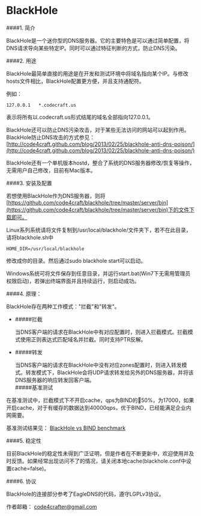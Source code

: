 BlackHole
=========

####1. 简介

BlackHole是一个迷你型的DNS服务器。它的主要特色是可以通过简单配置，将DNS请求导向某些特定IP。同时可以通过特征判断的方式，防止DNS污染。

####2. 用途

BlackHole最简单直接的用途是在开发和测试环境中将域名指向某个IP。与修改hosts文件相比，BlackHole配置更方便，并且支持通配符。

例如：

	127.0.0.1	*.codecraft.us
	
表示将所有以.codecraft.us形式结尾的域名全部指向127.0.0.1。

BlackHole还可以防止DNS污染攻击，对于某些无法访问的网站可以起到作用。BlackHole防止DNS攻击的方式参见：[http://code4craft.github.com/blog/2013/02/25/blackhole-anti-dns-poison/](http://code4craft.github.com/blog/2013/02/25/blackhole-anti-dns-poison/)

BlackHole还有一个单机版本hostd，整合了系统的DNS服务器修改/恢复等操作，无需用户自己修改，目前有Mac版本。

####3. 安装及配置

若想使用BlackHole作为DNS服务器，则将[https://github.com/code4craft/blackhole/tree/master/server/bin](https://github.com/code4craft/blackhole/tree/master/server/bin)下的文件下载即可。

Linux系列系统请将文件复制到/usr/local/blackhole/文件夹下，若不在此目录，请将blackhole.sh中

	HOME_DIR=/usr/local/blackhole
	
修改成你的目录。然后通过sudo blackhole start可以启动。

Windows系统可将文件保存到任意目录，并运行start.bat(Win7下无需用管理员权限启动)，若弹出终端界面并且持续运行，则启动成功。

####4. 原理：

BlackHole存在两种工作模式："拦截"和"转发"。

* #####拦截


	当DNS客户端的请求在BlackHole中有对应配置时，则进入拦截模式。拦截模式使用正则表达式匹配域名并拦截。同时支持PTR反解。

* #####转发

	当DNS客户端的请求在BlackHole中没有对应zones配置时，则进入转发模式。转发模式下，BlackHole会将UDP请求转发给另外的DNS服务器，并将该DNS服务器的响应转发回客户端。	
#####基准测试

在基准测试中，拦截模式下不开启cache，qps为BIND的50%，为17000，如果开启cache，对于有缓存的数据达到40000qps，优于BIND，已经能满足企业内网需要。

基准测试结果见：
[BlackHole vs BIND benchmark](https://github.com/flashsword20/blackhole/blob/master/benchmark)

####5. 稳定性

目前BlackHole的稳定性未得到广泛证明，但是作者在不断更新中，欢迎使用并及时反馈。如果经常出现访问不了的情况，请关闭本地cache(blackhole.conf中设置cache=false)。

####6. 协议

BlackHole的连接部分参考了EagleDNS的代码，遵守LGPLv3协议。

作者邮箱：
code4crafter@gmail.com